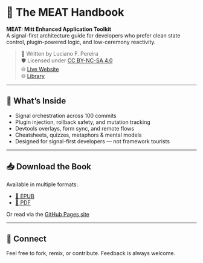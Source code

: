 # 🧠 The MEAT Handbook

**MEAT: Mitt Enhanced Application Toolkit**  
A signal-first architecture guide for developers who prefer clean state control, plugin-powered logic, and low-ceremony reactivity.

> 📘 Written by Luciano F. Pereira  
> 🛡 Licensed under [CC BY-NC-SA 4.0](https://creativecommons.org/licenses/by-nc-sa/4.0/)  
> 🌐 [Live Website](https://lucianofedericopereira.github.io/the-meat-handbook/)  
> 🌐 [Library](https://github.com/lucianofedericopereira/meat)  

---

## 🚀 What’s Inside

- Signal orchestration across 100 commits  
- Plugin injection, rollback safety, and mutation tracking  
- Devtools overlays, form sync, and remote flows  
- Cheatsheets, quizzes, metaphors & mental models  
- Designed for signal-first developers — not framework tourists

---

## 📥 Download the Book

Available in multiple formats:

- [📗 EPUB](https://github.com/lucianofedericopereira/the-meat-handbook/raw/main/export/v1/the-meat-handbook.epub)  
- [📘 PDF](https://github.com/lucianofedericopereira/the-meat-handbook/raw/main/export/v1/the-meat-handbook.pdf)  

Or read via the [GitHub Pages site](https://lucianofedericopereira.github.io/the-meat-handbook/)

---

## 📣 Connect

Feel free to fork, remix, or contribute. Feedback is always welcome.
